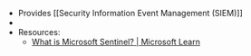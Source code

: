 - Provides [[Security Information Event Management (SIEM)]]
-
- Resources:
	- [What is Microsoft Sentinel? | Microsoft Learn](https://learn.microsoft.com/en-us/azure/sentinel/overview)
